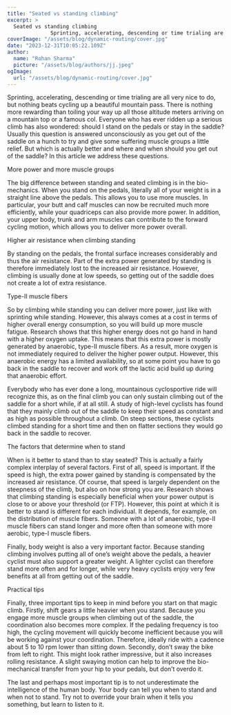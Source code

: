 ```yaml
---
title: "Seated vs standing climbing"
excerpt: >
  Seated vs standing climbing
              Sprinting, accelerating, descending or time trialing are all very nice to do, but nothing beats cycling up a beautiful mountain pass. There is nothing more rewa
coverImage: "/assets/blog/dynamic-routing/cover.jpg"
date: "2023-12-31T10:05:22.109Z"
author:
  name: "Rohan Sharma"
  picture: "/assets/blog/authors/jj.jpeg"
ogImage:
  url: "/assets/blog/dynamic-routing/cover.jpg"
---
```


Sprinting, accelerating, descending or time trialing are all very nice to do, but nothing beats cycling up a beautiful mountain pass. There is nothing more rewarding than toiling your way up all those altitude meters arriving on a mountain top or a famous col. Everyone who has ever ridden up a serious climb has also wondered: should I stand on the pedals or stay in the saddle? Usually this question is answered unconsciously as you get out of the saddle on a hunch to try and give some suffering muscle groups a little relief. But which is actually better and where and when should you get out of the saddle? In this article we address these questions.

More power and more muscle groups

The big difference between standing and seated climbing is in the bio-mechanics. When you stand on the pedals, literally all of your weight is in a straight line above the pedals. This allows you to use more muscles. In particular, your butt and calf muscles can now be recruited much more efficiently, while your quadriceps can also provide more power. In addition, your upper body, trunk and arm muscles can contribute to the forward cycling motion, which allows you to deliver more power overall.

Higher air resistance when climbing standing

By standing on the pedals, the frontal surface increases considerably and thus the air resistance. Part of the extra power generated by standing is therefore immediately lost to the increased air resistance. However, climbing is usually done at low speeds, so getting out of the saddle does not create a lot of extra resistance.

Type-II muscle fibers

So by climbing while standing you can deliver more power, just like with sprinting while standing. However, this always comes at a cost in terms of higher overall energy consumption, so you will build up more muscle fatigue. Research shows that this higher energy does not go hand in hand with a higher oxygen uptake. This means that this extra power is mostly generated by anaerobic, type-II muscle fibers. As a result, more oxygen is not immediately required to deliver the higher power output. However, this anaerobic energy has a limited availability, so at some point you have to go back in the saddle to recover and work off the lactic acid build up during that anaerobic effort.

Everybody who has ever done a long, mountainous cyclosportive ride will recognize this, as on the final climb you can only sustain climbing out of the saddle for a short while, if at all still. A study of high-level cyclists has found that they mainly climb out of the saddle to keep their speed as constant and as high as possible throughout a climb. On steep sections, these cyclists climbed standing for a short time and then on flatter sections they would go back in the saddle to recover.

The factors that determine when to stand

When is it better to stand than to stay seated? This is actually a fairly complex interplay of several factors. First of all, speed is important. If the speed is high, the extra power gained by standing is compensated by the increased air resistance. Of course, that speed is largely dependent on the steepness of the climb, but also on how strong you are. Research shows that climbing standing is especially beneficial when your power output is close to or above your threshold (or FTP). However, this point at which it is better to stand is different for each individual. It depends, for example, on the distribution of muscle fibers. Someone with a lot of anaerobic, type-II muscle fibers can stand longer and more often than someone with more aerobic, type-I muscle fibers.

Finally, body weight is also a very important factor. Because standing climbing involves putting all of one’s weight above the pedals, a heavier cyclist must also support a greater weight. A lighter cyclist can therefore stand more often and for longer, while very heavy cyclists enjoy very few benefits at all from getting out of the saddle.

Practical tips

Finally, three important tips to keep in mind before you start on that magic climb. Firstly, shift gears a little heavier when you stand. Because you engage more muscle groups when climbing out of the saddle, the coordination also becomes more complex. If the pedaling frequency is too high, the cycling movement will quickly become inefficient because you will be working against your coordination. Therefore, ideally ride with a cadence about 5 to 10 rpm lower than sitting down. Secondly, don’t sway the bike from left to right. This might look rather impressive, but it also increases rolling resistance. A slight swaying motion can help to improve the bio-mechanical transfer from your hip to your pedals, but don’t overdo it.

The last and perhaps most important tip is to not underestimate the intelligence of the human body. Your body can tell you when to stand and when not to stand. Try not to override your brain when it tells you something, but learn to listen to it.